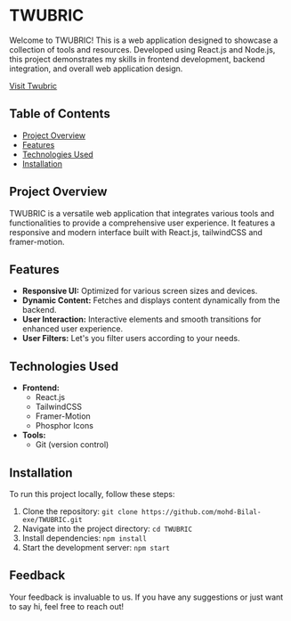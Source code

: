 # TWUBRIC

Welcome to TWUBRIC! This is a web application designed to showcase a collection of tools and resources. Developed using React.js and Node.js, this project demonstrates my skills in frontend development, backend integration, and overall web application design.

[Visit Twubric](https://tw-ubric.netlify.app)


## Table of Contents

- [Project Overview](#project-overview)
- [Features](#features)
- [Technologies Used](#technologies-used)
- [Installation](#Installation)

## Project Overview

TWUBRIC is a versatile web application that integrates various tools and functionalities to provide a comprehensive user experience. It features a responsive and modern interface built with React.js, tailwindCSS and framer-motion.

## Features

- **Responsive UI:** Optimized for various screen sizes and devices.
- **Dynamic Content:** Fetches and displays content dynamically from the backend.
- **User Interaction:** Interactive elements and smooth transitions for enhanced user experience.
- **User Filters:** Let's you filter users according to your needs.

## Technologies Used

- **Frontend:**
  - React.js
  - TailwindCSS
  - Framer-Motion
  - Phosphor Icons
- **Tools:**
  - Git (version control)

## Installation

To run this project locally, follow these steps:

1. Clone the repository: `git clone https://github.com/mohd-Bilal-exe/TWUBRIC.git`
2. Navigate into the project directory: `cd TWUBRIC`
3. Install dependencies: `npm install`
4. Start the development server: `npm start`

## Feedback

Your feedback is invaluable to us. If you have any suggestions or just want to say hi, feel free to reach out!

